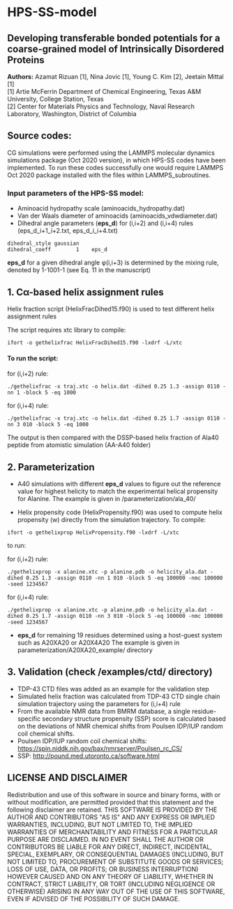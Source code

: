 # HPS-SS-model

## Developing transferable bonded potentials for a coarse-grained model of Intrinsically Disordered Proteins

**Authors:** Azamat Rizuan [1], Nina Jovic [1], Young C. Kim [2], Jeetain Mittal [1]  
[1] Artie McFerrin Department of Chemical Engineering, Texas A&M University, College Station, Texas  
[2] Center for Materials Physics and Technology, Naval Research Laboratory, Washington, District of Columbia  

## Source codes:

CG simulations were performed using the LAMMPS molecular dynamics simulations package (Oct 2020 version), in which HPS-SS codes have been implemented. To run these codes successfully one would require LAMMPS Oct 2020 package installed with the files within LAMMPS_subroutines.


### Input parameters of the HPS-SS model:
* Aminoacid hydropathy scale (aminoacids_hydropathy.dat)
* Van der Waals diameter of aminoacids (aminoacids_vdwdiameter.dat)
* Dihedral angle parameters (**eps_d**) for (i,i+2)  and (i,i+4) rules (eps_d_i+1_i+2.txt, eps_d_i_i+4.txt)
```
dihedral_style gaussian
dihedral_coeff        1    eps_d
```
**eps_d** for a given dihedral angle φ(i,i+3) is determined by the mixing rule, denoted by 1-1001-1 (see Eq. 11 in the manuscript)


## 1. Cα-based helix assignment rules

Helix fraction script (HelixFracDihed15.f90) is used to test different helix assignment rules

The script requires xtc library to compile:
```
ifort -o gethelixfrac HelixFracDihed15.f90 -lxdrf -L/xtc
```

#### To run the script:

for (i,i+2) rule:
```
./gethelixfrac -x traj.xtc -o helix.dat -dihed 0.25 1.3 -assign 0110 -nn 1 -block 5 -eq 1000
```
for (i,i+4) rule:
```
./gethelixfrac -x traj.xtc -o helix.dat -dihed 0.25 1.7 -assign 0110 -nn 3 010 -block 5 -eq 1000
```
 The output is then compared with the DSSP-based helix fraction of Ala40 peptide from atomistic simulation (AA-A40 folder)

## 2. Parameterization

* A40 simulations with different **eps_d** values to figure out the reference value for highest helicity to match the experimental helical propensity for Alanine. The example is given in /parameterization/ala_40/

* Helix propensity code (HelixPropensity.f90) was used to compute helix propensity (w) directly from the simulation trajectory. To compile: 
```
ifort -o gethelixprop HelixPropensity.f90 -lxdrf -L/xtc
```
to run: 

for (i,i+2) rule:
```
./gethelixprop -x alanine.xtc -p alanine.pdb -o helicity_ala.dat -dihed 0.25 1.3 -assign 0110 -nn 1 010 -block 5 -eq 100000 -nmc 100000 -seed 1234567
```
for (i,i+4) rule:
```
./gethelixprop -x alanine.xtc -p alanine.pdb -o helicity_ala.dat -dihed 0.25 1.7 -assign 0110 -nn 3 010 -block 5 -eq 100000 -nmc 100000 -seed 1234567
```

* **eps_d** for remaining 19 residues determined using a host-guest system such as A20XA20 or A20X4A20
The example is given in parameterization/A20XA20_example/ directory

## 3. Validation (check /examples/ctd/ directory)

* TDP-43 CTD files was added as an example for the validation step
*  Simulated helix fraction was calculated from TDP-43 CTD single chain simulation trajectory using the parameters for (i,i+4) rule
* From the available NMR data from BMRM database, a single residue-specific secondary structure propensity (SSP) score is calculated based on the deviations of NMR chemical shifts from Poulsen IDP/IUP random coil chemical shifts.
* Poulsen IDP/IUP random coil chemical shifts: https://spin.niddk.nih.gov/bax/nmrserver/Poulsen_rc_CS/
* SSP: http://pound.med.utoronto.ca/software.html

## LICENSE AND DISCLAIMER

Redistribution and use of this software in source and binary forms, with or without modification, are permitted provided that this statement and the following disclaimer are retained. THIS SOFTWARE IS PROVIDED BY THE AUTHOR AND CONTRIBUTORS "AS IS" AND ANY EXPRESS OR IMPLIED WARRANTIES, INCLUDING, BUT NOT LIMITED TO, THE IMPLIED WARRANTIES OF MERCHANTABILITY AND FITNESS FOR A PARTICULAR PURPOSE ARE DISCLAIMED. IN NO EVENT SHALL THE AUTHOR OR CONTRIBUTORS BE LIABLE FOR ANY DIRECT, INDIRECT, INCIDENTAL, SPECIAL, EXEMPLARY, OR CONSEQUENTIAL DAMAGES (INCLUDING, BUT NOT LIMITED TO, PROCUREMENT OF SUBSTITUTE GOODS OR SERVICES; LOSS OF USE, DATA, OR PROFITS; OR BUSINESS INTERRUPTION) HOWEVER CAUSED AND ON ANY THEORY OF LIABILITY, WHETHER IN CONTRACT, STRICT LIABILITY, OR TORT (INCLUDING NEGLIGENCE OR OTHERWISE) ARISING IN ANY WAY OUT OF THE USE OF THIS SOFTWARE, EVEN IF ADVISED OF THE POSSIBILITY OF SUCH DAMAGE.
